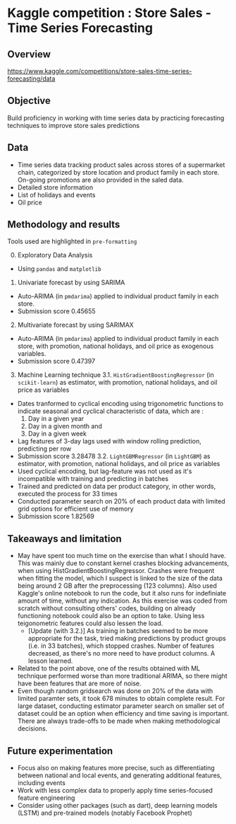 # Kaggle competition : Store Sales - Time Series Forecasting



## Overview
https://www.kaggle.com/competitions/store-sales-time-series-forecasting/data


## Objective
Build proficiency in working with time series data by practicing forecasting techniques to improve store sales predictions


## Data
- Time series data tracking product sales across stores of a supermarket chain, categorized by store location and product family in each store. On-going promotions are also provided in the saled data.
- Detailed store information
- List of holidays and events
- Oil price


## Methodology and results
Tools used are highlighted in `pre-formatting`

0. Exploratory Data Analysis
  -  Using `pandas` and `matplotlib`
1. Univariate forecast by using SARIMA
  - Auto-ARIMA (in `pmdarima`) applied to individual product family in each store.
  -  Submission score 0.45655
2. Multivariate forecast by using SARIMAX
  - Auto-ARIMA (in `pmdarima`) applied to individual product family in each store, with promotion, national holidays, and oil price as exogenous variables.
  - Submission score 0.47397
3. Machine Learning technique
  3.1. `HistGradientBoostingRegressor` (in `scikit-learn`) as estimator, with promotion, national holidays, and oil price as variables
  - Dates tranformed to cyclical encoding using trigonometric functions to indicate seasonal and cyclical characteristic of data, which are :
    1) Day in a given year
    2) Day in a given month and
    3) Day in a given week
  - Lag features of 3-day lags used with window rolling prediction, predicting per row
  - Submission score 3.28478
  3.2. `LightGBMRegressor` (in `LightGBM`) as estimator, with promotion, national holidays, and oil price as variables
  - Used cyclical encoding, but lag-feature was not used as it's incompatible with training and predicting in batches
  - Trained and predicted on data per product category, in other words, executed the process for 33 times
  - Conducted parameter search on 20% of each product data with limited grid options for efficient use of memory
  - Submission score 1.82569


## Takeaways and limitation
- May have spent too much time on the exercise than what I should have. This was mainly due to constant kernel crashes blocking advancements, when using HistGradientBoostingRegressor. Crashes were frequent when fitting the model, which I suspect is linked to the size of the data being around 2 GB after the preprocessing (123 columns). Also used Kaggle's online notebook to run the code, but it also runs for indefiniate amount of time, without any indication. As this exercise was coded from scratch without consulting others' codes, building on already functioning notebook could also be an option to take. Using less teigonometric features could also lessen the load.
  - [Update (with 3.2.)] As training in batches seemed to be more appropriate for the task, tried making predictions by product groups (i.e. in 33 batches), which stopped crashes. Number of features decreased, as there's no more need to have product columns. A lesson learned.
- Related to the point above, one of the results obtained with ML technique performed worse than more traditional ARIMA, so there might have been features that are more of noise.
- Even though random gridsearch was done on 20% of the data with limited paramter sets, it took 678 minutes to obtain complete result. For large dataset, conducting estimator parameter search on smaller set of dataset could be an option when efficiency and time saving is important. There are always trade-offs to be made when making methodological decisions.


## Future experimentation
- Focus also on making features more precise, such as differentiating between national and local events, and generating additional features, including events
- Work with less complex data to properly apply time series-focused feature engineering
- Consider using other packages (such as dart), deep learning models (LSTM) and pre-trained models (notably Facebook Prophet)
